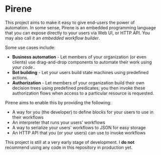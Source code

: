 # Pirene
This project aims to make it easy to give end-users the power of automation. In some sense, Pirene is an embedded programming language that you can expose directly to your users via Web UI, or HTTP API. You may also call it an *embedded workflow builder*.

Some use cases include:
* **Business automation** - Let members of your organization (or even clients) use drag-and-drop components to automate their work using *your code*..
* **Bot building** - Let your users build state machines using predefined actions.
* **Authorization** - Let members of your organization build their own decision trees using predefined predicates; you then invoke these authorization flows when access to a particular resource is requested.

Pirene aims to enable this by providing the following:
* A way for you (the developer) to define blocks for your users to use in their workflows
* An interpreter that runs your users' workflows
* A way to serialize your users' workflows to JSON for easy storage
* An HTTP API that you (or your users) can use to invoke workflows

This project is still at a very early stage of development. I **do not** recommend using any code in this repository in production yet.
